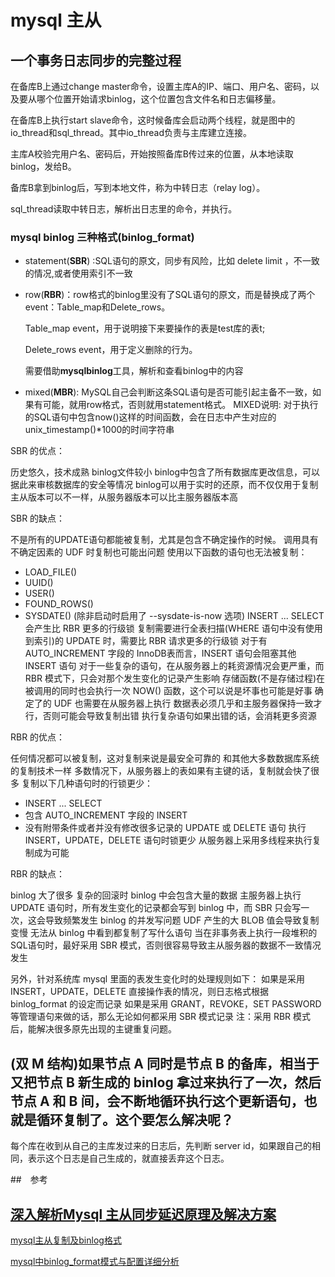 # mysql 主从

## 一个事务日志同步的完整过程
在备库B上通过change master命令，设置主库A的IP、端口、用户名、密码，以及要从哪个位置开始请求binlog，这个位置包含文件名和日志偏移量。

在备库B上执行start slave命令，这时候备库会启动两个线程，就是图中的io_thread和sql_thread。其中io_thread负责与主库建立连接。

主库A校验完用户名、密码后，开始按照备库B传过来的位置，从本地读取binlog，发给B。

备库B拿到binlog后，写到本地文件，称为中转日志（relay log）。

sql_thread读取中转日志，解析出日志里的命令，并执行。



### mysql binlog 三种格式(binlog_format)

*  statement(**SBR**) :SQL语句的原文，同步有风险，比如 delete limit ，不一致的情况,或者使用索引不一致

* row(**RBR**)：row格式的binlog里没有了SQL语句的原文，而是替换成了两个event：Table_map和Delete_rows。

  Table_map event，用于说明接下来要操作的表是test库的表t;

  Delete_rows event，用于定义删除的行为。

  需要借助**mysqlbinlog**工具，解析和查看binlog中的内容


*  mixed(**MBR**): MySQL自己会判断这条SQL语句是否可能引起主备不一致，如果有可能，就用row格式，否则就用statement格式。
MIXED说明:
 对于执行的SQL语句中包含now()这样的时间函数，会在日志中产生对应的unix_timestamp()*1000的时间字符串  



SBR 的优点：

历史悠久，技术成熟
binlog文件较小
binlog中包含了所有数据库更改信息，可以据此来审核数据库的安全等情况
binlog可以用于实时的还原，而不仅仅用于复制
主从版本可以不一样，从服务器版本可以比主服务器版本高


SBR 的缺点：

不是所有的UPDATE语句都能被复制，尤其是包含不确定操作的时候。
调用具有不确定因素的 UDF 时复制也可能出问题
使用以下函数的语句也无法被复制：
* LOAD_FILE()
* UUID()
* USER()
* FOUND_ROWS()
* SYSDATE() (除非启动时启用了 --sysdate-is-now 选项)
INSERT ... SELECT 会产生比 RBR 更多的行级锁
复制需要进行全表扫描(WHERE 语句中没有使用到索引)的 UPDATE 时，需要比 RBR 请求更多的行级锁
对于有 AUTO_INCREMENT 字段的 InnoDB表而言，INSERT 语句会阻塞其他 INSERT 语句
对于一些复杂的语句，在从服务器上的耗资源情况会更严重，而 RBR 模式下，只会对那个发生变化的记录产生影响
存储函数(不是存储过程)在被调用的同时也会执行一次 NOW() 函数，这个可以说是坏事也可能是好事
确定了的 UDF 也需要在从服务器上执行
数据表必须几乎和主服务器保持一致才行，否则可能会导致复制出错
执行复杂语句如果出错的话，会消耗更多资源

RBR 的优点：

任何情况都可以被复制，这对复制来说是最安全可靠的
和其他大多数数据库系统的复制技术一样
多数情况下，从服务器上的表如果有主键的话，复制就会快了很多
复制以下几种语句时的行锁更少：
* INSERT ... SELECT
* 包含 AUTO_INCREMENT 字段的 INSERT
* 没有附带条件或者并没有修改很多记录的 UPDATE 或 DELETE 语句
执行 INSERT，UPDATE，DELETE 语句时锁更少
从服务器上采用多线程来执行复制成为可能

RBR 的缺点：

binlog 大了很多
复杂的回滚时 binlog 中会包含大量的数据
主服务器上执行 UPDATE 语句时，所有发生变化的记录都会写到 binlog 中，而 SBR 只会写一次，这会导致频繁发生 binlog 的并发写问题
UDF 产生的大 BLOB 值会导致复制变慢
无法从 binlog 中看到都复制了写什么语句
当在非事务表上执行一段堆积的SQL语句时，最好采用 SBR 模式，否则很容易导致主从服务器的数据不一致情况发生

另外，针对系统库 mysql 里面的表发生变化时的处理规则如下：
如果是采用 INSERT，UPDATE，DELETE 直接操作表的情况，则日志格式根据 binlog_format 的设定而记录
如果是采用 GRANT，REVOKE，SET PASSWORD 等管理语句来做的话，那么无论如何都采用 SBR 模式记录
注：采用 RBR 模式后，能解决很多原先出现的主键重复问题。


## (双 M 结构)如果节点 A 同时是节点 B 的备库，相当于又把节点 B 新生成的 binlog 拿过来执行了一次，然后节点 A 和 B 间，会不断地循环执行这个更新语句，也就是循环复制了。这个要怎么解决呢？

每个库在收到从自己的主库发过来的日志后，先判断 server id，如果跟自己的相同，表示这个日志是自己生成的，就直接丢弃这个日志。

##　参考

## [深入解析Mysql 主从同步延迟原理及解决方案](https://www.cnblogs.com/fengff/p/11011702.html)

[mysql主从复制及binlog格式](https://blog.csdn.net/xyw145195/article/details/109438190)

[mysql中binlog_format模式与配置详细分析](https://www.jb51.net/article/125615.htm)